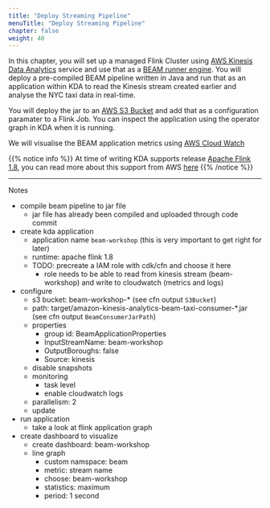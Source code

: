 ```yaml
---
title: "Deploy Streaming Pipeline"
menuTitle: "Deploy Streaming Pipeline"
chapter: false
weight: 40
---
```


In this chapter, you will set up a managed Flink Cluster using [AWS Kinesis Data Analytics](https://aws.amazon.com/kinesis/data-analytics/faqs/?nc=sn&loc=6) service and use that as a [BEAM runner engine](https://beam.apache.org/documentation/runners/flink/). You will deploy a pre-compiled BEAM pipeline written in Java and run that as an application within KDA to read the Kinesis stream created earlier and analyse the NYC taxi data in real-time.

You will deploy the jar to an [AWS S3 Bucket](https://aws.amazon.com/s3/) and add that as a configuration paramater to a Flink Job. You can inspect the application using the operator graph in KDA when it is running.

We will visualise the BEAM application metrics using [AWS Cloud Watch](https://aws.amazon.com/cloudwatch/)

{{% notice info %}}
At time of writing KDA supports release [Apache Flink 1.8](https://flink.apache.org/news/2019/04/09/release-1.8.0.html), you can read more about this support from AWS [here](https://aws.amazon.com/about-aws/whats-new/2019/12/amazon-kinesis-data-analytics-now-supports-apache-flink-18/)
{{% /notice %}}

---

Notes

- compile beam pipeline to jar file
  - jar file has already been compiled and uploaded through code commit
- create kda application
  - application name `beam-workshop` (this is very important to get right for later)
  - runtime: apache flink 1.8
  - TODO: precreate a IAM role with cdk/cfn and choose it here
    - role needs to be able to read from kinesis stream (beam-workshop) and write to cloudwatch (metrics and logs)
- configure
  - s3 bucket: beam-workshop-\* (see cfn output `S3Bucket`)
  - path: target/amazon-kinesis-analytics-beam-taxi-consumer-\*.jar (see cfn output `BeamConsumerJarPath`)
  - properties
    - group id: BeamApplicationProperties
    - InputStreamName: beam-workshop
    - OutputBoroughs: false
    - Source: kinesis
  - disable snapshots
  - monitoring
    - task level
    - enable cloudwatch logs
  - parallelism: 2
  - update
- run application
  - take a look at flink application graph
- create dashboard to visualize
  - create dashboard: beam-workshop
  - line graph
    - custom namspace: beam
    - metric: stream name
    - choose: beam-workshop
    - statistics: maximum
    - period: 1 second
